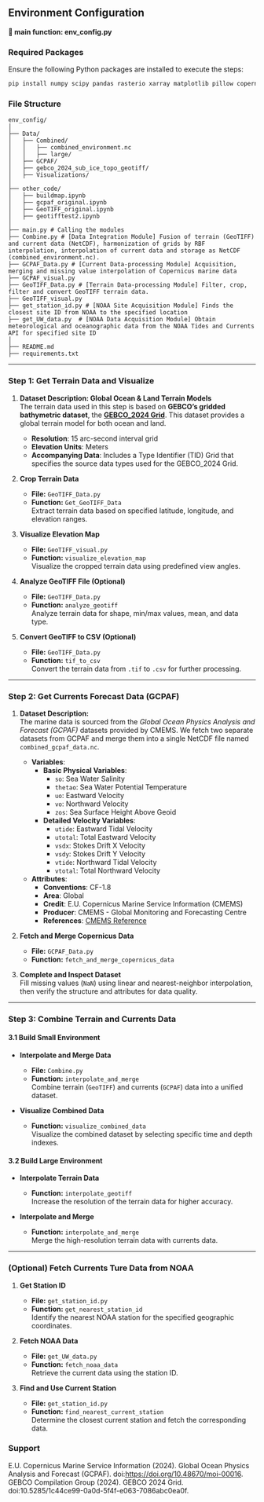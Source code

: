 ## Environment Configuration
**🌟 main function: env_config.py**

### Required Packages
Ensure the following Python packages are installed to execute the steps:
```bash
pip install numpy scipy pandas rasterio xarray matplotlib pillow copernicusmarine
```

### File Structure
```plaintext
env_config/
│
├── Data/
│   ├── Combined/
│   │   ├── combined_environment.nc
│   │   ├── large/
│   ├── GCPAF/
│   ├── gebco_2024_sub_ice_topo_geotiff/
│   ├── Visualizations/
│
├── other_code/
│   ├── buildmap.ipynb
│   ├── gcpaf_original.ipynb
│   ├── GeoTIFF_original.ipynb
│   ├── geotifftest2.ipynb
│
├── main.py # Calling the modules
├── Combine.py # [Data Integration Module] Fusion of terrain (GeoTIFF) and current data (NetCDF), harmonization of grids by RBF interpolation, interpolation of current data and storage as NetCDF (combined_environment.nc).
├── GCPAF_Data.py # [Current Data-processing Module] Acquisition, merging and missing value interpolation of Copernicus marine data
├── GCPAF_visual.py  
├── GeoTIFF_Data.py # [Terrain Data-processing Module] Filter, crop, filter and convert GeoTIFF terrain data. 
├── GeoTIFF_visual.py 
├── get_station_id.py # [NOAA Site Acquisition Module] Finds the closest site ID from NOAA to the specified location
├── get_UW_data.py  # [NOAA Data Acquisition Module] Obtain meteorological and oceanographic data from the NOAA Tides and Currents API for specified site ID
│
├── README.md
├── requirements.txt
```
---

### Step 1: Get Terrain Data and Visualize
1. **Dataset Description: Global Ocean & Land Terrain Models**  
   The terrain data used in this step is based on **GEBCO’s gridded bathymetric dataset**, the **[GEBCO_2024 Grid](https://www.gebco.net/data_and_products/gridded_bathymetry_data/)**. This dataset provides a global terrain model for both ocean and land. 
   - **Resolution**: 15 arc-second interval grid  
   - **Elevation Units**: Meters  
   - **Accompanying Data**: Includes a Type Identifier (TID) Grid that specifies the source data types used for the GEBCO_2024 Grid.  
 
2. **Crop Terrain Data**  
   - **File:** `GeoTIFF_Data.py`  
   - **Function:** `Get_GeoTIFF_Data`  
   Extract terrain data based on specified latitude, longitude, and elevation ranges.

3. **Visualize Elevation Map**  
   - **File:** `GeoTIFF_visual.py`  
   - **Function:** `visualize_elevation_map`  
   Visualize the cropped terrain data using predefined view angles.  

4. **Analyze GeoTIFF File (Optional)**  
   - **File:** `GeoTIFF_Data.py`  
   - **Function:** `analyze_geotiff`  
   Analyze terrain data for shape, min/max values, mean, and data type.

5. **Convert GeoTIFF to CSV (Optional)**  
   - **File:** `GeoTIFF_Data.py`  
   - **Function:** `tif_to_csv`  
   Convert the terrain data from `.tif` to `.csv` for further processing.

---
### Step 2: Get Currents Forecast Data (GCPAF)
1. **Dataset Description:**  
   The marine data is sourced from the *Global Ocean Physics Analysis and Forecast (GCPAF)* datasets provided by CMEMS. We fetch two separate datasets from GCPAF and merge them into a single NetCDF file named `combined_gcpaf_data.nc`.
   - **Variables**:  
     - **Basic Physical Variables**:  
       - `so`: Sea Water Salinity  
       - `thetao`: Sea Water Potential Temperature  
       - `uo`: Eastward Velocity  
       - `vo`: Northward Velocity  
       - `zos`: Sea Surface Height Above Geoid  
     - **Detailed Velocity Variables**:  
       - `utide`: Eastward Tidal Velocity  
       - `utotal`: Total Eastward Velocity  
       - `vsdx`: Stokes Drift X Velocity  
       - `vsdy`: Stokes Drift Y Velocity  
       - `vtide`: Northward Tidal Velocity  
       - `vtotal`: Total Northward Velocity  
   - **Attributes**:  
     - **Conventions**: CF-1.8  
     - **Area**: Global  
     - **Credit**: E.U. Copernicus Marine Service Information (CMEMS)  
     - **Producer**: CMEMS - Global Monitoring and Forecasting Centre  
     - **References**: [CMEMS Reference](http://marine.copernicus.eu)
    

2. **Fetch and Merge Copernicus Data**  
   - **File:** `GCPAF_Data.py`  
   - **Function:** `fetch_and_merge_copernicus_data`  
  
3. **Complete and Inspect Dataset**  
Fill missing values (`NaN`) using linear and nearest-neighbor interpolation, then verify the structure and attributes for data quality.  

---

### Step 3: Combine Terrain and Currents Data

#### 3.1 Build Small Environment  
- **Interpolate and Merge Data**  
  - **File:** `Combine.py`  
  - **Function:** `interpolate_and_merge`  
  Combine terrain (`GeoTIFF`) and currents (`GCPAF`) data into a unified dataset.

- **Visualize Combined Data**   
  - **Function:** `visualize_combined_data`  
  Visualize the combined dataset by selecting specific time and depth indexes.

#### 3.2 Build Large Environment  
- **Interpolate Terrain Data**
  - **Function:** `interpolate_geotiff`  
  Increase the resolution of the terrain data for higher accuracy.

- **Interpolate and Merge**
  - **Function:** `interpolate_and_merge`  
  Merge the high-resolution terrain data with currents data.

---

### (Optional) Fetch Currents Ture Data from NOAA

1. **Get Station ID**  
   - **File:** `get_station_id.py`  
   - **Function:** `get_nearest_station_id`  
   Identify the nearest NOAA station for the specified geographic coordinates.

2. **Fetch NOAA Data**  
   - **File:** `get_UW_data.py`  
   - **Function:** `fetch_noaa_data`  
   Retrieve the current data using the station ID.

3. **Find and Use Current Station**  
   - **File:** `get_station_id.py`  
   - **Function:** `find_nearest_current_station`  
   Determine the closest current station and fetch the corresponding data.

### Support
E.U. Copernicus Marine Service Information (2024). Global Ocean Physics Analysis and Forecast (GCPAF). doi:https://doi.org/10.48670/moi-00016. 
GEBCO Compilation Group (2024). GEBCO 2024 Grid. doi:10.5285/1c44ce99-0a0d-5f4f-e063-7086abc0ea0f.

